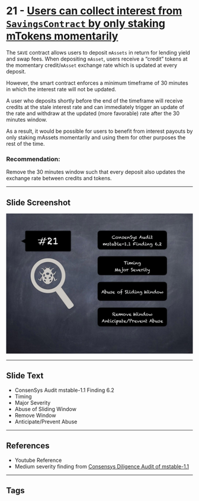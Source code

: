 
# 21 - [Users can collect interest from `SavingsContract` by only staking mTokens momentarily](./Users%20can%20collect%20interest%20from%20`SavingsContract`%20by%20only%20staking%20mTokens%20momentarily.md)

The `SAVE` contract allows users to deposit `mAssets` in return for lending yield and swap fees. When depositing `mAsset`, users receive a “credit” tokens at the momentary credit/`mAsset` exchange rate which is updated at every deposit. 

However, the smart contract enforces a minimum timeframe of 30 minutes in which the interest rate will not be updated. 

A user who deposits shortly before the end of the timeframe will receive credits at the stale interest rate and can immediately trigger an update of the rate and withdraw at the updated (more favorable) rate after the 30 minutes window. 

As a result, it would be possible for users to benefit from interest payouts by only staking mAssets momentarily and using them for other purposes the rest of the time.
### Recommendation:
Remove the 30 minutes window such that every deposit also updates the exchange rate between credits and tokens.
___
## Slide Screenshot
![021.jpg](../../images/7.%20Audit%20Findings%20101/021.jpg)
___
## Slide Text
- ConsenSys Audit mstable-1.1 Finding 6.2
- Timing
- Major Severity
- Abuse of Sliding Window
- Remove Window
- Anticipate/Prevent Abuse
___
## References
- Youtube Reference
- Medium severity finding from [Consensys Diligence Audit of mstable-1.1](https://consensys.net/diligence/audits/2020/07/mstable-1.1/#users-can-collect-interest-from-savingscontract-by-only-staking-mtokens-momentarily)
___
## Tags
